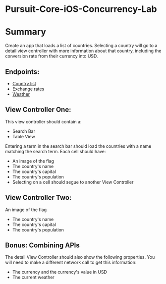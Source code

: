 # Pursuit-Core-iOS-Concurrency-Lab

# Summary

Create an app that loads a list of countries.  Selecting a country will go to a detail view controller with more information about that country, including the conversion rate from their currency into USD.

## Endpoints:

- [Country list](https://restcountries.eu/rest/v2/name/united)
- [Exchange rates](http://data.fixer.io/api/latest?access_key=a17aef5ece92cf36d9c5963f7f4babf1&format=1)
- [Weather](https://www.metaweather.com/api/)


## View Controller One:

This view controller should contain a:

- Search Bar
- Table View

Entering a term in the search bar should load the countries with a name matching the search term.  Each cell should have:

- An image of the flag
- The country's name
- The country's capital
- The country's population
- Selecting on a cell should segue to another View Controller

## View Controller Two:

An image of the flag
- The country's name
- The country's capital
- The country's population

## Bonus: Combining APIs

The detail View Controller should also show the following properties.  You will need to make a different network call to get this information:

- The currency and the currency's value in USD
- The current weather
